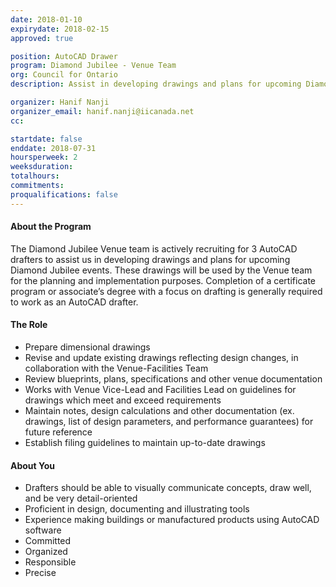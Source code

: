 ```yaml
---
date: 2018-01-10
expirydate: 2018-02-15
approved: true

position: AutoCAD Drawer
program: Diamond Jubilee - Venue Team
org: Council for Ontario
description: Assist in developing drawings and plans for upcoming Diamond Jubilee events

organizer: Hanif Nanji
organizer_email: hanif.nanji@iicanada.net
cc:

startdate: false
enddate: 2018-07-31
hoursperweek: 2
weeksduration:
totalhours:
commitments:
proqualifications: false
---
```


#### About the Program

The Diamond Jubilee Venue team is actively recruiting for 3 AutoCAD drafters to assist us in developing drawings and plans for upcoming Diamond Jubilee events. These drawings will be used by the Venue team for the planning and implementation purposes. Completion of a certificate program or associate’s degree with a focus on drafting is generally required to work as an AutoCAD drafter.

#### The Role

- Prepare dimensional drawings
- Revise and update existing drawings reflecting design changes, in collaboration with the Venue-Facilities Team
- Review blueprints, plans, specifications and other venue  documentation
- Works with Venue Vice-Lead and Facilities Lead on guidelines for drawings which meet and exceed requirements
- Maintain notes, design calculations and other documentation (ex. drawings, list of design parameters, and performance guarantees) for future reference
- Establish filing guidelines to maintain up-to-date drawings

#### About You

- Drafters should be able to visually communicate concepts, draw well, and be very detail-oriented
- Proficient in design, documenting and illustrating tools
- Experience making buildings or manufactured products using AutoCAD software
- Committed
- Organized
- Responsible
- Precise
